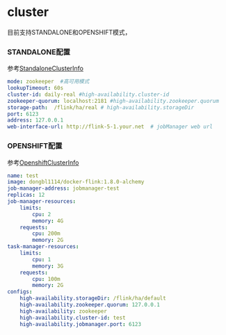# cluster
目前支持STANDALONE和OPENSHIFT模式，

### STANDALONE配置
参考[StandaloneClusterInfo](../../alchemy-web/src/main/java/com/dfire/platform/alchemy/client/StandaloneClusterInfo.java)

```yaml
mode: zookeeper  #高可用模式
lookupTimeout: 60s
cluster-id: daily-real #high-availability.cluster-id
zookeeper-quorum: localhost:2181 #high-availability.zookeeper.quorum
storage-path:  /flink/ha/real # high-availability.storageDir
port: 6123
address: 127.0.0.1 
web-interface-url: http://flink-5-1.your.net  # jobManager web url
```

### OPENSHIFT配置
参考[OpenshiftClusterInfo](../../alchemy-web/src/main/java/com/dfire/platform/alchemy/client/OpenshiftClusterInfo.java)

```yaml
name: test
image: dongbl1114/docker-flink:1.8.0-alchemy
job-manager-address: jobmanager-test
replicas: 12
job-manager-resources:
    limits:
        cpu: 2
        memory: 4G
    requests:
        cpu: 200m
        memory: 2G
task-manager-resources:
    limits:
        cpu: 1
        memory: 3G
    requests:
        cpu: 100m
        memory: 2G
configs:
    high-availability.storageDir: /flink/ha/default
    high-availability.zookeeper.quorum: 127.0.0.1
    high-availability: zookeeper
    high-availability.cluster-id: test
    high-availability.jobmanager.port: 6123

```
